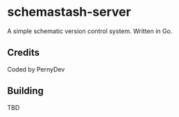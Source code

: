# schemastash-server
A simple schematic version control system. Written in Go.

## Credits
Coded by PernyDev

## Building
TBD
